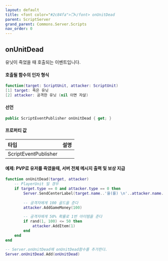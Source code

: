 ```yaml
---
layout: default
title: <font color="#2c84fa">❒</font> onUnitDead
parent: ScriptServer
grand_parent: Commons.Server.Scripts
nav_order: 0
---
```


<!-- 아래로 편집 -->

## onUnitDead
유닛이 죽었을 때 호출되는 이벤트입니다. 

#### 호출될 함수의 인자 형식

```lua
function(target: ScriptUnit, attacker: ScriptUnit)
[1] target: 죽은 유닛
[2] attacker: 공격한 유닛 (nil 이면 자살)
```

#### 선언
```cs
public ScriptEventPublisher onUnitDead { get; }
```

#### 프로퍼티 값

|타입|설명|
|:-|:-|
|ScriptEventPublisher|

#### 예제: PVP로 유저를 죽였을때, 서버 전체 메시지 출력 및 보상 지급
```lua
function onUnitDead(target, attacker)
    -- PlayerUnit 일 경우
    if target.type == 0 and attacker.type == 0 then
        Server.SendCenterLabel(target.name..'을(를) \n'..attacker.name..'이(가) 죽였다.')
        
        -- 공격자에게 100 골드을 준다
        attacker.AddGameMoney(100)

        -- 공격자에게 50% 확률로 1번 아이템을 준다
        if rand(1, 100) <= 50 then
            attacker.AddItem(1)
        end
    end
end

-- Server.onUnitDead에 onUnitDead함수를 추가한다.
Server.onUnitDead.Add(onUnitDead)
```